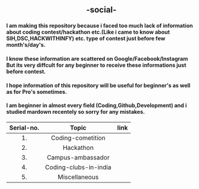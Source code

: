 ## <p align="center">-social-</p>
#### I am making this repository because i faced too much lack of information about coding contest/hackathon etc.(Like i came to know about  SIH,DSC,HACKWITHINFY) etc. type of contest just before few month's/day's.
#### I know these information are scattered on Google/Facebook/Instagram But its very diffcult for any beginner to receive these  informations just before contest.
#### I hope information of this repository will be useful for  beginner's as well as for Pro's sometimes.
#### I am beginner in almost every field (Coding,Github,Development) and i studied mardown recentely so sorry for any mistakes.
|Serial-no.| Topic | link |
|:----:|:----:| :----: |
|1. |Coding-cometition| |
|2. |Hackathon| |
|3. |Campus-ambassador| |
|4. |Coding-clubs-in-india| |
|5. |Miscellaneous| |
